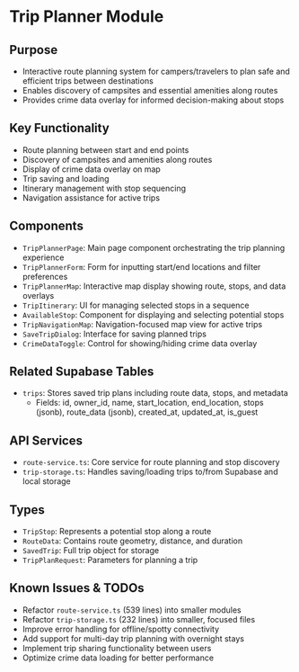 
# Trip Planner Module

## Purpose
- Interactive route planning system for campers/travelers to plan safe and efficient trips between destinations
- Enables discovery of campsites and essential amenities along routes
- Provides crime data overlay for informed decision-making about stops

## Key Functionality
- Route planning between start and end points
- Discovery of campsites and amenities along routes
- Display of crime data overlay on map
- Trip saving and loading
- Itinerary management with stop sequencing
- Navigation assistance for active trips

## Components
- `TripPlannerPage`: Main page component orchestrating the trip planning experience
- `TripPlannerForm`: Form for inputting start/end locations and filter preferences
- `TripPlannerMap`: Interactive map display showing route, stops, and data overlays
- `TripItinerary`: UI for managing selected stops in a sequence
- `AvailableStop`: Component for displaying and selecting potential stops
- `TripNavigationMap`: Navigation-focused map view for active trips
- `SaveTripDialog`: Interface for saving planned trips
- `CrimeDataToggle`: Control for showing/hiding crime data overlay

## Related Supabase Tables
- `trips`: Stores saved trip plans including route data, stops, and metadata
  - Fields: id, owner_id, name, start_location, end_location, stops (jsonb), route_data (jsonb), created_at, updated_at, is_guest

## API Services
- `route-service.ts`: Core service for route planning and stop discovery
- `trip-storage.ts`: Handles saving/loading trips to/from Supabase and local storage

## Types
- `TripStop`: Represents a potential stop along a route
- `RouteData`: Contains route geometry, distance, and duration
- `SavedTrip`: Full trip object for storage
- `TripPlanRequest`: Parameters for planning a trip

## Known Issues & TODOs
- Refactor `route-service.ts` (539 lines) into smaller modules
- Refactor `trip-storage.ts` (232 lines) into smaller, focused files
- Improve error handling for offline/spotty connectivity
- Add support for multi-day trip planning with overnight stays
- Implement trip sharing functionality between users
- Optimize crime data loading for better performance
